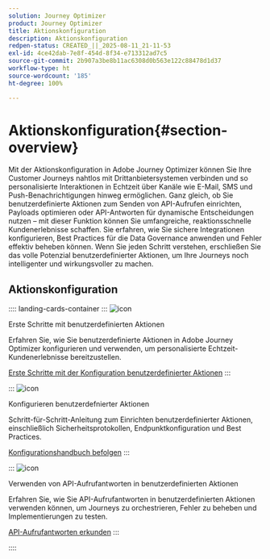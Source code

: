 ```yaml
---
solution: Journey Optimizer
product: Journey Optimizer
title: Aktionskonfiguration
description: Aktionskonfiguration
redpen-status: CREATED_||_2025-08-11_21-11-53
exl-id: 4ce42dab-7e8f-454d-8f34-e713312ad7c5
source-git-commit: 2b907a3be8b11ac6308d0b563e122c88478d1d37
workflow-type: ht
source-wordcount: '185'
ht-degree: 100%

---
```


# Aktionskonfiguration{#section-overview}

Mit der Aktionskonfiguration in Adobe Journey Optimizer können Sie Ihre Customer Journeys nahtlos mit Drittanbietersystemen verbinden und so personalisierte Interaktionen in Echtzeit über Kanäle wie E-Mail, SMS und Push-Benachrichtigungen hinweg ermöglichen. Ganz gleich, ob Sie benutzerdefinierte Aktionen zum Senden von API-Aufrufen einrichten, Payloads optimieren oder API-Antworten für dynamische Entscheidungen nutzen – mit dieser Funktion können Sie umfangreiche, reaktionsschnelle Kundenerlebnisse schaffen. Sie erfahren, wie Sie sichere Integrationen konfigurieren, Best Practices für die Data Governance anwenden und Fehler effektiv beheben können. Wenn Sie jeden Schritt verstehen, erschließen Sie das volle Potenzial benutzerdefinierter Aktionen, um Ihre Journeys noch intelligenter und wirkungsvoller zu machen.

## Aktionskonfiguration

:::: landing-cards-container
:::
![icon](https://cdn.experienceleague.adobe.com/icons/circle-play.svg?lang=de)

Erste Schritte mit benutzerdefinierten Aktionen

Erfahren Sie, wie Sie benutzerdefinierte Aktionen in Adobe Journey Optimizer konfigurieren und verwenden, um personalisierte Echtzeit-Kundenerlebnisse bereitzustellen.

[Erste Schritte mit der Konfiguration benutzerdefinierter Aktionen](../using/action/action.md)
:::

:::
![icon](https://cdn.experienceleague.adobe.com/icons/gear.svg?lang=de)

Konfigurieren benutzerdefnierter Aktionen

Schritt-für-Schritt-Anleitung zum Einrichten benutzerdefinierter Aktionen, einschließlich Sicherheitsprotokollen, Endpunktkonfiguration und Best Practices.

[Konfigurationshandbuch befolgen](../using/action/about-custom-action-configuration.md)
:::

:::
![icon](https://cdn.experienceleague.adobe.com/icons/code-branch.svg?lang=de)

Verwenden von API-Aufrufantworten in benutzerdefinierten Aktionen

Erfahren Sie, wie Sie API-Aufrufantworten in benutzerdefinierten Aktionen verwenden können, um Journeys zu orchestrieren, Fehler zu beheben und Implementierungen zu testen.

[API-Aufrufantworten erkunden](../using/action/action-response.md)
:::

::::

